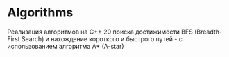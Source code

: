 # Algorithms
Реализация алгоритмов на C++ 20 поиска достижимости BFS (Breadth-First Search) и нахождение короткого и быстрого путей - с использованием алгоритма A* (A-star) 
